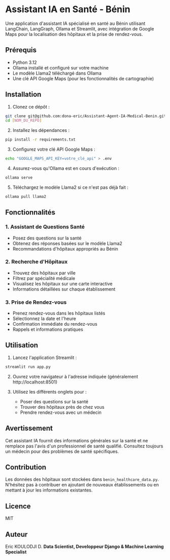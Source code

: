 # Assistant IA en Santé - Bénin

Une application d'assistant IA spécialisé en santé au Bénin utilisant LangChain, LangGraph, Ollama et Streamlit, avec intégration de Google Maps pour la localisation des hôpitaux et la prise de rendez-vous.

## Prérequis

- Python 3.12
- Ollama installé et configuré sur votre machine
- Le modèle Llama2 téléchargé dans Ollama
- Une clé API Google Maps (pour les fonctionnalités de cartographie)

## Installation

1. Clonez ce dépôt :
```bash
git clone git@github.com:dona-eric/Assistant-Agent-IA-Medical-Benin.git
cd [NOM_DU_REPO]
```

2. Installez les dépendances :
```bash
pip install -r requirements.txt
```

3. Configurez votre clé API Google Maps :
```bash
echo "GOOGLE_MAPS_API_KEY=votre_clé_api" > .env
```

4. Assurez-vous qu'Ollama est en cours d'exécution :
```bash
ollama serve
```

5. Téléchargez le modèle Llama2 si ce n'est pas déjà fait :
```bash
ollama pull llama2
```

## Fonctionnalités

### 1. Assistant de Questions Santé
- Posez des questions sur la santé
- Obtenez des réponses basées sur le modèle Llama2
- Recommandations d'hôpitaux appropriés au Bénin

### 2. Recherche d'Hôpitaux
- Trouvez des hôpitaux par ville
- Filtrez par spécialité médicale
- Visualisez les hôpitaux sur une carte interactive
- Informations détaillées sur chaque établissement

### 3. Prise de Rendez-vous
- Prenez rendez-vous dans les hôpitaux listés
- Sélectionnez la date et l'heure
- Confirmation immédiate du rendez-vous
- Rappels et informations pratiques

## Utilisation

1. Lancez l'application Streamlit :
```bash
streamlit run app.py
```

2. Ouvrez votre navigateur à l'adresse indiquée (généralement http://localhost:8501)

3. Utilisez les différents onglets pour :
   - Poser des questions sur la santé
   - Trouver des hôpitaux près de chez vous
   - Prendre rendez-vous avec un médecin

## Avertissement

Cet assistant IA fournit des informations générales sur la santé et ne remplace pas l'avis d'un professionnel de santé qualifié. Consultez toujours un médecin pour des problèmes de santé spécifiques.

## Contribution

Les données des hôpitaux sont stockées dans `benin_healthcare_data.py`. N'hésitez pas à contribuer en ajoutant de nouveaux établissements ou en mettant à jour les informations existantes.

## Licence

MIT 

## Auteur 
Eric KOULODJI D.
**Data Scientist, Developpeur Django & Machine Learning Specialist**
